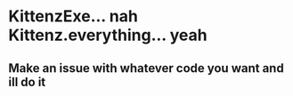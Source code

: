 # KittenzExe... nah Kittenz.everything... yeah
## Make an issue with whatever code you want and ill do it
